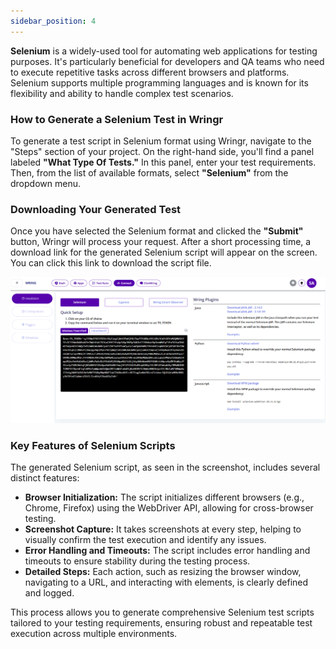 ```yaml
---
sidebar_position: 4
---
```


**Selenium** is a widely-used tool for automating web applications for testing purposes. It's particularly beneficial for developers and QA teams who need to execute repetitive tasks across different browsers and platforms. Selenium supports multiple programming languages and is known for its flexibility and ability to handle complex test scenarios.

### How to Generate a Selenium Test in Wringr 

To generate a test script in Selenium format using Wringr, navigate to the "Steps" section of your project. On the right-hand side, you'll find a panel labeled **"What Type Of Tests."** In this panel, enter your test requirements. Then, from the list of available formats, select **"Selenium"** from the dropdown menu.

### Downloading Your Generated Test

Once you have selected the Selenium format and clicked the **"Submit"** button, Wringr will process your request. After a short processing time, a download link for the generated Selenium script will appear on the screen. You can click this link to download the script file.

![Seleniumt](/img/Selenium.png)

### Key Features of Selenium Scripts

The generated Selenium script, as seen in the screenshot, includes several distinct features:

- **Browser Initialization:** The script initializes different browsers (e.g., Chrome, Firefox) using the WebDriver API, allowing for cross-browser testing.
- **Screenshot Capture:** It takes screenshots at every step, helping to visually confirm the test execution and identify any issues.
- **Error Handling and Timeouts:** The script includes error handling and timeouts to ensure stability during the testing process.
- **Detailed Steps:** Each action, such as resizing the browser window, navigating to a URL, and interacting with elements, is clearly defined and logged.

This process allows you to generate comprehensive Selenium test scripts tailored to your testing requirements, ensuring robust and repeatable test execution across multiple environments.
